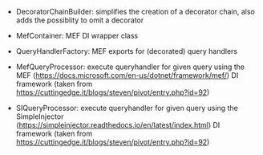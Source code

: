 ﻿- DecoratorChainBuilder: simplifies the creation of a decorator chain, also adds the possiblity to omit a decorator

- MefContainer: MEF DI wrapper class

- QueryHandlerFactory: MEF exports for (decorated) query handlers

- MefQueryProcessor: execute queryhandler for given query using the MEF (https://docs.microsoft.com/en-us/dotnet/framework/mef/) DI framework (taken from https://cuttingedge.it/blogs/steven/pivot/entry.php?id=92)

- SIQueryProcessor: execute queryhandler for given query using the SimpleInjector (https://simpleinjector.readthedocs.io/en/latest/index.html) DI framework (taken from https://cuttingedge.it/blogs/steven/pivot/entry.php?id=92)
